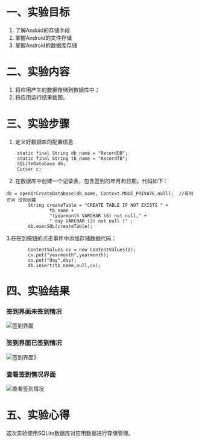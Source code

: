 # 一、实验目标
1. 了解Andoid的存储手段
2. 掌握Android的文件存储
3. 掌握Android的数据库存储

# 二、实验内容
1. 将应用产生的数据存储到数据库中；
2. 将应用运行结果截图。

# 三、实验步骤
1. 定义好数据库的配置信息
```
    static final String db_name = "RecordDB";
    static final String tb_name = "RecordTB";
    SQLiteDatabase db;
    Cursor c;
```
2. 在数据库中创建一个记录表，包含签到的年月和日期，代码如下：
```
db = openOrCreateDatabase(db_name, Context.MODE_PRIVATE,null);  //有则访问 没则创建
        String createTable = "CREATE TABLE IF NOT EXISTS " +
                tb_name +
                "(yearmonth VARCHAR (6) not null," +
                " day VARCHAR (2) not null )" ;
        db.execSQL(createTable);
```
3.在签到按钮的点击事件中添加存储数据代码：
```
        ContentValues cv = new ContentValues(2);
        cv.put("yearmonth",yearmonth);
        cv.put("day",day);
        db.insert(tb_name,null,cv);
```
# 四、实验结果
### 签到界面未签到情况
![签到界面](https://raw.githubusercontent.com/JC527/android-labs-2020/master/students/net1814080903111/lab5_1.png)
### 签到界面已签到情况
![签到界面2](https://raw.githubusercontent.com/JC527/android-labs-2020/master/students/net1814080903111/lab5_2.png)
### 查看签到情况界面
![查看签到情况](https://raw.githubusercontent.com/JC527/android-labs-2020/master/students/net1814080903111/lab5_3.png)
# 五、实验心得
这次实验使用SQLite数据库对应用数据进行存储管理。
